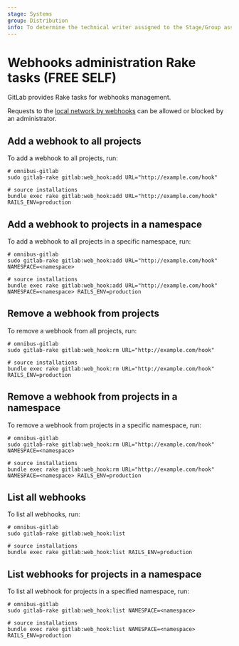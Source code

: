 ```yaml
---
stage: Systems
group: Distribution
info: To determine the technical writer assigned to the Stage/Group associated with this page, see https://handbook.gitlab.com/handbook/product/ux/technical-writing/#assignments
---
```


# Webhooks administration Rake tasks **(FREE SELF)**

GitLab provides Rake tasks for webhooks management.

Requests to the [local network by webhooks](../security/webhooks.md) can be allowed or blocked by an
administrator.

## Add a webhook to all projects

To add a webhook to all projects, run:

```shell
# omnibus-gitlab
sudo gitlab-rake gitlab:web_hook:add URL="http://example.com/hook"

# source installations
bundle exec rake gitlab:web_hook:add URL="http://example.com/hook" RAILS_ENV=production
```

## Add a webhook to projects in a namespace

To add a webhook to all projects in a specific namespace, run:

```shell
# omnibus-gitlab
sudo gitlab-rake gitlab:web_hook:add URL="http://example.com/hook" NAMESPACE=<namespace>

# source installations
bundle exec rake gitlab:web_hook:add URL="http://example.com/hook" NAMESPACE=<namespace> RAILS_ENV=production
```

## Remove a webhook from projects

To remove a webhook from all projects, run:

```shell
# omnibus-gitlab
sudo gitlab-rake gitlab:web_hook:rm URL="http://example.com/hook"

# source installations
bundle exec rake gitlab:web_hook:rm URL="http://example.com/hook" RAILS_ENV=production
```

## Remove a webhook from projects in a namespace

To remove a webhook from projects in a specific namespace, run:

```shell
# omnibus-gitlab
sudo gitlab-rake gitlab:web_hook:rm URL="http://example.com/hook" NAMESPACE=<namespace>

# source installations
bundle exec rake gitlab:web_hook:rm URL="http://example.com/hook" NAMESPACE=<namespace> RAILS_ENV=production
```

## List all webhooks

To list all webhooks, run:

```shell
# omnibus-gitlab
sudo gitlab-rake gitlab:web_hook:list

# source installations
bundle exec rake gitlab:web_hook:list RAILS_ENV=production
```

## List webhooks for projects in a namespace

To list all webhook for projects in a specified namespace, run:

```shell
# omnibus-gitlab
sudo gitlab-rake gitlab:web_hook:list NAMESPACE=<namespace>

# source installations
bundle exec rake gitlab:web_hook:list NAMESPACE=<namespace> RAILS_ENV=production
```

